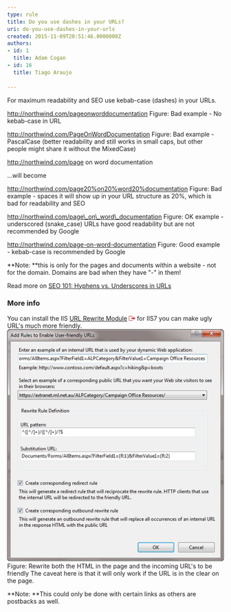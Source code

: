 ```yaml
---
type: rule
title: Do you use dashes in your URLs?
uri: do-you-use-dashes-in-your-urls
created: 2015-11-09T20:51:46.0000000Z
authors:
- id: 1
  title: Adam Cogan
- id: 16
  title: Tiago Araujo

---
```


 
​​​For maximum readability and SEO use kebab-case (dashes) in your URLs. ​
 
http://northwind.com/pageonworddocumentation
 Figure: Bad example - No kebab-case in URL 


http://northwind.com/PageOnWordDocumentation
 Fi​gure: Bad example - PascalCase (better readability and still works in small caps, but other people might share it without the MixedCase) 



http://northwind.com/page on word documentation

...will become

 http://northwind.com/page20%on20%word20%documentation
 Figure: Bad example - spaces it will show up in your URL structure as 20%, which is bad for readability and SEO


http://northwind.com/page\_on\_word\_documentation
 Figure: OK​ example - underscored (snake\_case) URLs have good readability but are not recommended by Google


http://northwind.com/page-on-word-documentation
Figure: Good example - kebab-case is recommended by Google


**Note: **this is only for the pages and documents within a website - not for the domain. Domains are bad when they have "-" in them!

Read more on [SEO 101: Hyphens vs. Underscores in URLs](https://www.seomechanic.com/seo-101-hyphens-underscores-_-urls/)

### More info​

You can install the IIS [URL Rewrite Module](http://learn.iis.net/page.aspx/460/using-the-url-rewrite-module/) ![](external.gif "You are now leaving SSW") for IIS7 you can make ugly URL's much more friendly.
![Rewrite the HTML](friendly-url-rule.jpg)Figure: Rewrite both the HTML in the page and the incoming URL's to be friendly
The caveat here is that it will only work if the URL is in the clear on the page.

**Note: **This could only be done with certain links as others are postbacks as well.

​

